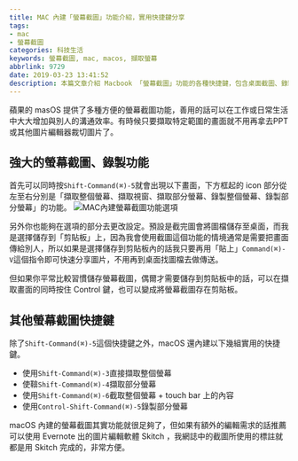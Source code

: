```yaml
---
title: MAC 內建「螢幕截圖」功能介紹，實用快捷鍵分享
tags: 
- mac
- 螢幕截圖
categories: 科技生活
keywords: 螢幕截圖, mac, macos, 擷取螢幕
abbrlink: 9729
date: 2019-03-23 13:41:52
description: 本篇文章介紹 Macbook 「螢幕截圖」功能的各種快捷鍵，包含桌面截圖、錄製桌面影片。
---
```


蘋果的 masOS 提供了多種方便的螢幕截圖功能，善用的話可以在工作或日常生活中大大增加與別人的溝通效率。有時候只要擷取特定範圍的畫面就不用再拿去PPT或其他圖片編輯器裁切圖片了。

## 強大的螢幕截圖、錄製功能
首先可以同時按`Shift-Command(⌘)-5`就會出現以下畫面，下方框起的 icon 部分從左至右分別是「擷取整個螢幕、擷取視窗、擷取部分螢幕、錄製整個螢幕、錄製部分螢幕」的功能。
![MAC內建螢幕截圖功能選項](https://res.cloudinary.com/larrynote/image/upload/v1567305909/larrynotepost/images15_eq3pl2.jpg)

另外你也能夠在選項的部分去更改設定。預設是截完圖會將圖檔儲存至桌面，而我是選擇儲存到「剪貼板」上，因為我會使用截圖這個功能的情境通常是需要把畫面傳給別人，所以如果是選擇儲存到剪貼板內的話我只要再用「貼上」`Command(⌘)-V`這個指令即可快速分享圖片，不用再到桌面找圖檔去做傳送。

<!--more-->

但如果你平常比較習慣儲存螢幕截圖，偶爾才需要儲存到剪貼板中的話，可以在擷取畫面的同時按住 Control 鍵，也可以變成將螢幕截圖存在剪貼板。

## 其他螢幕截圖快捷鍵
除了`Shift-Command(⌘)-5`這個快捷鍵之外，macOS 還內建以下幾組實用的快捷鍵。

* 使用`Shift-Command(⌘)-3`直接擷取整個螢幕
* 使鞥`Shift-Command(⌘)-4`擷取部分螢幕
* 使用`Shift-Command(⌘)-6`截取整個螢幕 + touch bar 上的內容
* 使用`Control-Shift-Command(⌘)-5`錄製部分螢幕

macOS 內建的螢幕截圖其實功能就很足夠了，但如果有額外的編輯需求的話推薦可以使用 Evernote 出的圖片編輯軟體 Skitch ，我網誌中的截圖所使用的標註就都是用 Skitch 完成的，非常方便。

